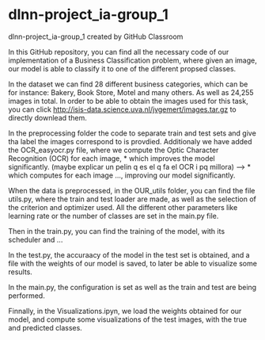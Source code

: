 # dlnn-project_ia-group_1
dlnn-project_ia-group_1 created by GitHub Classroom

In this GitHub repository, you can find all the necessary code of our implementation of a Business Classification problem, where given an image, our model is able to classify it to one of the different propsed classes.

In the dataset we can find 28 different business categories, which can be for instance: Bakery, Book Store, Motel and many others. As well as 24,255 images in total. In order to be able to obtain the images used for this task, you can click http://isis-data.science.uva.nl/jvgemert/images.tar.gz to directly downlead them.

In the preprocessing folder the code to separate train and test sets and give tha label the images correspond to is provdied. Additionaly we have added the OCR_easyocr.py file, where we compute the Optic Character Recognition (OCR) for each image, * which improves the model significantly. (maybe explicar un pelin q es el q fa el OCR i pq millora) --> * which computes for each image ..., improving our model significantly.

When the data is preprocessed, in the OUR_utils folder, you can find the file utils.py, where the train and test loader are made, as well as the selection of the criterion and optimizer used. All the different other parameters like learning rate or the number of classes are set in the main.py file.

Then in the train.py, you can find the training of the model, with its scheduler and ...

In the test.py, the accuraacy of the model in the test set is obtained, and a file with the weights of our model is saved, to later be able to visualize some results.

In the main.py, the configuration is set as well as the train and test are being performed.

Finnally, in the Visualizations.ipyn, we load the weights obtained for our model, and compute some visualizations of the test images, with the true and predicted classes.





